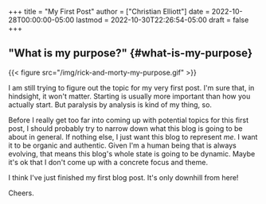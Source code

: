 +++
title = "My First Post"
author = ["Christian Elliott"]
date = 2022-10-28T00:00:00-05:00
lastmod = 2022-10-30T22:26:54-05:00
draft = false
+++

## "What is my purpose?" {#what-is-my-purpose}

{{< figure src="/img/rick-and-morty-my-purpose.gif" >}}

I am still trying to figure out the topic for my very first post. I'm sure that,
in hindsight, it won't matter. Starting is usually more important than how you
actually start. But paralysis by analysis is kind of my thing, so.

Before I really get too far into coming up with potential topics for this first
post, I should probably try to narrow down what this blog is going to be about
in general. If nothing else, I just want this blog to represent _me_. I want it
to be organic and authentic. Given I'm a human being that is always evolving,
that means this blog's whole state is going to be dynamic. Maybe it's ok that I
don't come up with a concrete focus and theme.

I think I've just finished my first blog post. It's only downhill from here!

Cheers.
